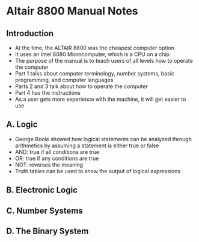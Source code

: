 # Altair 8800 Manual Notes
## Introduction
- At the time, the ALTAIR 8800 was the cheapest computer option
- It uses an Intel 8080 Microcomputer, which is a CPU on a chip
- The purpose of the manual is to teach users of all levels how to operate the computer
- Part 1 talks about computer terminology, number systems, basic programming, and computer languages
- Parts 2 and 3 talk about how to operate the computer
- Part 4 has the instructions
- As a user gets more experience with the machine, it will get easier to use

## A. Logic
- George Boole showed how logical statements can be analyzed through arithmetics by assuming a statement is either true or false
- AND: true if all conditions are true
- OR: true if any conditions are true
- NOT: reverses the meaning
- Truth tables can be used to show the output of logical expressions

## B. Electronic Logic
## C. Number Systems
## D. The Binary System
